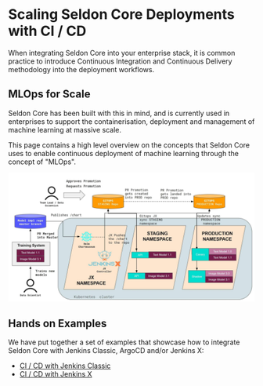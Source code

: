# Scaling Seldon Core Deployments with CI / CD

When integrating Seldon Core into your enterprise stack, it is common practice to introduce Continuous Integration and Continuous Delivery methodology into the deployment workflows.

## MLOps for Scale

Seldon Core has been built with this in mind, and is currently used in enterprises to support the containerisation, deployment and management of machine learning at massive scale.

This page contains a high level overview on the concepts that Seldon Core uses to enable continuous deployment of machine learning through the concept of "MLOps".

![](../images/cicd-seldon.jpg)

## Hands on Examples

We have put together a set of examples that showcase how to integrate Seldon Core with Jenkins Classic, ArgoCD and/or Jenkins X:

* [CI / CD with Jenkins Classic](../examples/jenkins_classic.html)
* [CI / CD with Jenkins X](../examples/jenkins_x.html)
